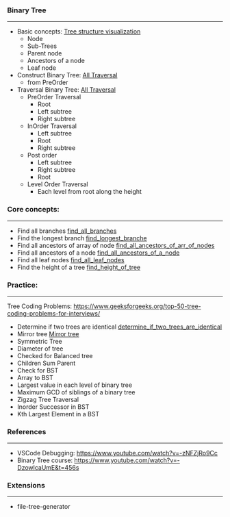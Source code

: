 ### Binary Tree

---

- Basic concepts: [Tree structure visualization](src/mock_data/tree_visualization.md)
  - Node
  - Sub-Trees
  - Parent node
  - Ancestors of a node
  - Leaf node
- Construct Binary Tree: [All Traversal](src/trees.ts)
  - from PreOrder
- Traversal Binary Tree: [All Traversal](src/trees.ts)
  - PreOrder Traversal
    - Root
    - Left subtree
    - Right subtree
  - InOrder Traversal
    - Left subtree
    - Root
    - Right subtree
  - Post order
    - Left subtree
    - Right subtree
    - Root
  - Level Order Traversal
    - Each level from root along the height

### Core concepts:

---

- Find all branches [find_all_branches](src/core_concepts/find_all_branches.ts)
- Find the longest branch [find_longest_branche](src/core_concepts/find_longest_branch.ts)
- Find all ancestors of array of node [find_all_ancestors_of_arr_of_nodes](src/core_concepts/find_all_ancestors_of_arr_of_nodes.ts)
- Find all ancestors of a node [find_all_ancestors_of_a_node](src/core_concepts/find_all_ancestors_of_a_node.ts)
- Find all leaf nodes [find_all_leaf_nodes](src/core_concepts/find_all_leaf_nodes.ts)
- Find the height of a tree [find_height_of_tree](src\core_concepts\find_height_of_tree.ts)


### Practice:
---
Tree Coding Problems: https://www.geeksforgeeks.org/top-50-tree-coding-problems-for-interviews/
- Determine if two trees are identical [determine_if_two_trees_are_identical](src/practice/determine_if_two_trees_are_identical.ts)
- Mirror tree [Mirror tree](src/practice/mirror_tree.ts)
- Symmetric Tree
- Diameter of tree
- Checked for Balanced tree
- Children Sum Parent
- Check for BST
- Array to BST
- Largest value in each level of binary tree
- Maximum GCD of siblings of a binary tree
- Zigzag Tree Traversal
- Inorder Successor in BST
- Kth Largest Element in a BST


### References

---

- VSCode Debugging: https://www.youtube.com/watch?v=-zNFZjRo9Cc
- Binary Tree course: https://www.youtube.com/watch?v=-DzowlcaUmE&t=456s

### Extensions

---

- file-tree-generator
